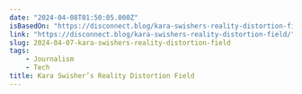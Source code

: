 ```yaml
---
date: "2024-04-08T01:50:05.000Z"
isBasedOn: "https://disconnect.blog/kara-swishers-reality-distortion-field/"
link: "https://disconnect.blog/kara-swishers-reality-distortion-field/"
slug: 2024-04-07-kara-swishers-reality-distortion-field
tags:
    - Journalism
    - Tech
title: Kara Swisher’s Reality Distortion Field
---
```


